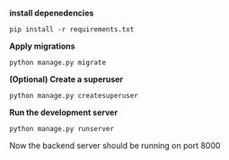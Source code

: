 
**install depenedencies**

    
    pip install -r requirements.txt
    

**Apply migrations**

    
    python manage.py migrate
    
**(Optional) Create a superuser**

   
    python manage.py createsuperuser
    

**Run the development server**

    
    python manage.py runserver
   
Now the backend server should be running on port 8000
